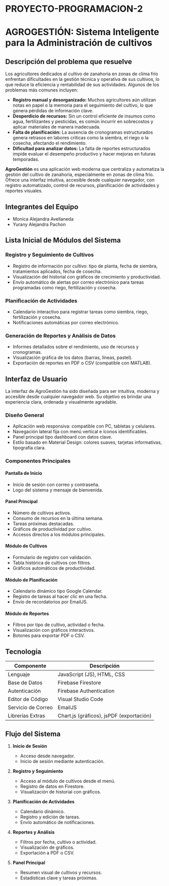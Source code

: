 # PROYECTO-PROGRAMACION-2
# AGROGESTIÓN: Sistema Inteligente para la Administración de cultivos

## Descripción del problema que resuelve

Los agricultores dedicados al cultivo de zanahoria en zonas de clima frío enfrentan dificultades en la gestión técnica y operativa de sus cultivos, lo que reduce la eficiencia y rentabilidad de sus actividades. Algunos de los problemas más comunes incluyen:

- **Registro manual y desorganizado:** Muchos agricultores aún utilizan notas en papel o la memoria para el seguimiento del cultivo, lo que genera pérdidas de información clave.
- **Desperdicio de recursos:** Sin un control eficiente de insumos como agua, fertilizantes y pesticidas, es común incurrir en sobrecostos y aplicar materiales de manera inadecuada.
- **Falta de planificación:** La ausencia de cronogramas estructurados genera retrasos en labores críticas como la siembra, el riego o la cosecha, afectando el rendimiento.
- **Dificultad para analizar datos:** La falta de reportes estructurados impide evaluar el desempeño productivo y hacer mejoras en futuras temporadas.

**AgroGestión** es una aplicación web moderna que centraliza y automatiza la gestión del cultivo de zanahoria, especialmente en zonas de clima frío. Ofrece una interfaz intuitiva, accesible desde cualquier navegador, con registro automatizado, control de recursos, planificación de actividades y reportes visuales.

## Integrantes del Equipo

- Monica Alejandra Avellaneda  
- Yurany Alejandra Pachon

## Lista Inicial de Módulos del Sistema

### Registro y Seguimiento de Cultivos
- Registro de información por cultivo: tipo de planta, fecha de siembra, tratamientos aplicados, fecha de cosecha.
- Visualización del historial con gráficos de crecimiento y productividad.
- Envío automático de alertas por correo electrónico para tareas programadas como riego, fertilización y cosecha.

### Planificación de Actividades
- Calendario interactivo para registrar tareas como siembra, riego, fertilización y cosecha.
- Notificaciones automáticas por correo electrónico.

### Generación de Reportes y Análisis de Datos
- Informes detallados sobre el rendimiento, uso de recursos y cronogramas.
- Visualización gráfica de los datos (barras, líneas, pastel).
- Exportación de reportes en PDF o CSV (compatible con MATLAB).

## Interfaz de Usuario

La interfaz de AgroGestión ha sido diseñada para ser intuitiva, moderna y accesible desde cualquier navegador web. Su objetivo es brindar una experiencia clara, ordenada y visualmente agradable.

### Diseño General
- Aplicación web responsiva: compatible con PC, tabletas y celulares.
- Navegación lateral fija con menú vertical e íconos identificables.
- Panel principal tipo dashboard con datos clave.
- Estilo basado en Material Design: colores suaves, tarjetas informativas, tipografía clara.

### Componentes Principales

#### Pantalla de Inicio
- Inicio de sesión con correo y contraseña.
- Logo del sistema y mensaje de bienvenida.

#### Panel Principal
- Número de cultivos activos.
- Consumo de recursos en la última semana.
- Tareas próximas destacadas.
- Gráficos de productividad por cultivo.
- Accesos directos a los módulos principales.

#### Módulo de Cultivos
- Formulario de registro con validación.
- Tabla histórica de cultivos con filtros.
- Gráficos automáticos de productividad.

#### Módulo de Planificación
- Calendario dinámico tipo Google Calendar.
- Registro de tareas al hacer clic en una fecha.
- Envío de recordatorios por EmailJS.

#### Módulo de Reportes
- Filtros por tipo de cultivo, actividad o fecha.
- Visualización con gráficos interactivos.
- Botones para exportar PDF o CSV.

## Tecnología

| Componente         | Descripción                                |
|--------------------|--------------------------------------------|
| Lenguaje           | JavaScript (JS), HTML, CSS                 |
| Base de Datos      | Firebase Firestore                         |
| Autenticación      | Firebase Authentication                    |
| Editor de Código   | Visual Studio Code                         |
| Servicio de Correo | EmailJS                                    |
| Librerías Extras   | Chart.js (gráficos), jsPDF (exportación)   |

## Flujo del Sistema

1. **Inicio de Sesión**
   - Acceso desde navegador.
   - Inicio de sesión mediante autenticación.

2. **Registro y Seguimiento**
   - Acceso al módulo de cultivos desde el menú.
   - Registro de datos en Firestore.
   - Visualización de historial con gráficos.

3. **Planificación de Actividades**
   - Calendario dinámico.
   - Registro y edición de tareas.
   - Envío automático de notificaciones.

4. **Reportes y Análisis**
   - Filtros por fecha, cultivo o actividad.
   - Visualización de gráficos.
   - Exportación a PDF o CSV.

5. **Panel Principal**
   - Resumen visual de cultivos y recursos.
   - Estadísticas clave y tareas próximas.
